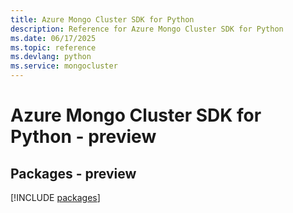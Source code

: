 ```yaml
---
title: Azure Mongo Cluster SDK for Python
description: Reference for Azure Mongo Cluster SDK for Python
ms.date: 06/17/2025
ms.topic: reference
ms.devlang: python
ms.service: mongocluster
---
```

# Azure Mongo Cluster SDK for Python - preview
## Packages - preview
[!INCLUDE [packages](mongo-cluster-index.md)]